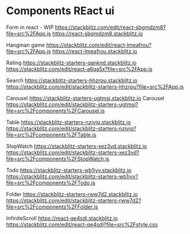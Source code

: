 # Components REact ui

Form in react - WIP 
https://stackblitz.com/edit/react-sbgmdzm8?file=src%2FApp.js
https://react-sbgmdzm8.stackblitz.io

Hangman game
https://stackblitz.com/edit/react-lmeafrou?file=src%2FApp.js
https://react-lmeafrou.stackblitz.io


Rating
https://stackblitz-starters-qanknd.stackblitz.io
https://stackblitz.com/edit/react-a6qa5x?file=src%2FApp.js

Search
https://stackblitz-starters-hhzrpu.stackblitz.io
https://stackblitz.com/edit/stackblitz-starters-hhzrpu?file=src%2FApp.js

Carousel
https://stackblitz-starters-ugtmsj.stackblitz.io Carousel
https://stackblitz.com/edit/stackblitz-starters-ugtmsj?file=src%2Fcomponents%2FCarousel.js

Table
https://stackblitz-starters-nzjvjq.stackblitz.io
https://stackblitz.com/edit/stackblitz-starters-nzjvjq?file=src%2Fcomponents%2FTable.js

StopWatch
https://stackblitz-starters-xez3vd.stackblitz.io
https://stackblitz.com/edit/stackblitz-starters-xez3vd?file=src%2Fcomponents%2FStopWatch.js

Todo
https://stackblitz-starters-wb1iyv.stackblitz.io
https://stackblitz.com/edit/stackblitz-starters-wb1iyv?file=src%2Fcomponents%2FTodo.js

Folder
https://stackblitz-starters-rww7d2.stackblitz.io
https://stackblitz.com/edit/stackblitz-starters-rww7d2?file=src%2Fcomponents%2FFolder.js

InfiniteScroll
https://react-qe4sdj.stackblitz.io
https://stackblitz.com/edit/react-qe4sdj?file=src%2Fstyle.css
